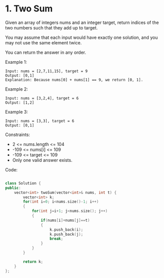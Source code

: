 # 1. Two Sum

Given an array of integers nums and an integer target, return indices of the two numbers such that they add up to target.

You may assume that each input would have exactly one solution, and you may not use the same element twice.

You can return the answer in any order.

 
Example 1:

```
Input: nums = [2,7,11,15], target = 9
Output: [0,1]
Explanation: Because nums[0] + nums[1] == 9, we return [0, 1].
```

Example 2:

```
Input: nums = [3,2,4], target = 6
Output: [1,2]
```

Example 3:

```
Input: nums = [3,3], target = 6
Output: [0,1]
```

Constraints:

- 2 <= nums.length <= 104
- -109 <= nums[i] <= 109
- -109 <= target <= 109
- Only one valid answer exists.


Code:

```C++

class Solution {
public:
    vector<int> twoSum(vector<int>& nums, int t) {
        vector<int> k;
        for(int i=0; i<nums.size()-1; i++)
        {
            for(int j=i+1; j<nums.size(); j++)
            {
                if(nums[i]+nums[j]==t)
                {
                    k.push_back(i);
                    k.push_back(j);
                    break;
                }
            }
        }

        return k;
    }
};

```
